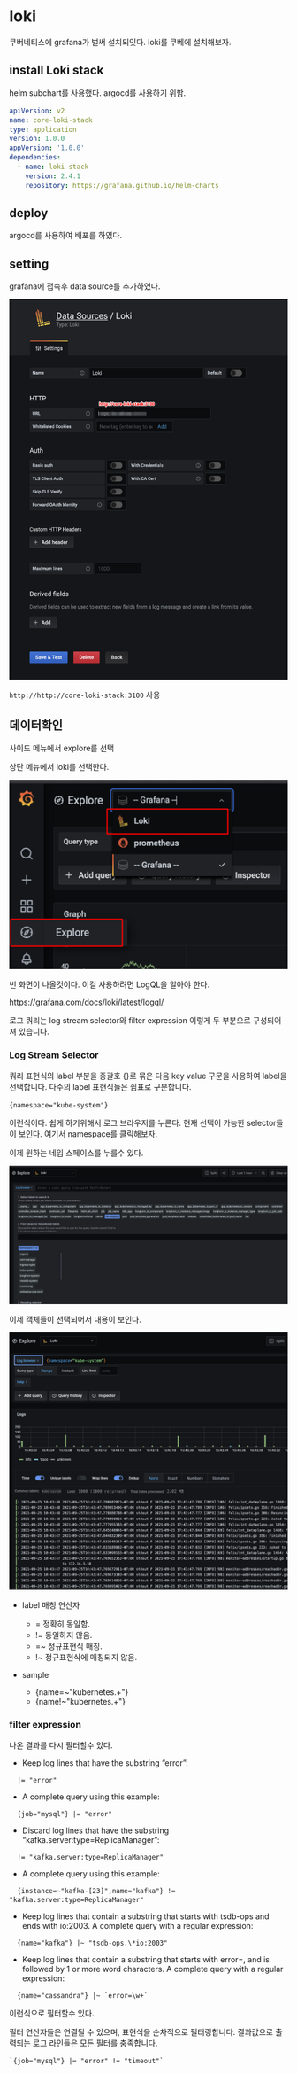 # loki

쿠버네티스에 grafana가 벌써 설치되잇다. loki를 쿠베에 설치해보자.

## install Loki stack

helm subchart를 사용했다. argocd를 사용하기 위함.

```yml
apiVersion: v2
name: core-loki-stack
type: application
version: 1.0.0
appVersion: '1.0.0'
dependencies:
  - name: loki-stack
    version: 2.4.1
    repository: https://grafana.github.io/helm-charts
```

## deploy

argocd를 사용하여 배포를 하였다.

## setting

grafana에 접속후 data source를 추가하였다.

![](./images/2021-09-25-10-27-24.png)

`http://http://core-loki-stack:3100` 사용

## 데이터확인

사이드 메뉴에서 explore를 선택

상단 메뉴에서 loki를 선택한다.

![](./images/2021-09-25-10-31-05.png)

빈 화면이 나올것이다. 이걸 사용하려면 LogQL을 알아야 한다.

<https://grafana.com/docs/loki/latest/logql/>

로그 쿼리는 log stream selector와 filter expression 이렇게 두 부분으로 구성되어져 있습니다.

### Log Stream Selector

쿼리 표현식의 label 부분을 중괄호 {}로 묶은 다음 key value 구문을 사용하여 label을 선택합니다. 다수의 label 표현식들은 쉼표로 구분합니다.

`{namespace="kube-system"}`

이런식이다. 쉽게 하기위해서 로그 브라우저를 누른다. 현재 선택이 가능한 selector들이 보인다. 여기서 namespace를 클릭해보자.

이제 원하는 네임 스페이스를 누를수 있다.

![](./images/2021-09-25-10-43-33.png)

이제 객체들이 선택되어서 내용이 보인다.

![](./images/2021-09-25-10-45-29.png)

- label 매칭 연산자

  - = 정확히 동일함.
  - != 동일하지 않음.
  - =~ 정규표현식 매칭.
  - !~ 정규표현식에 매칭되지 않음.

- sample

  - {name=~"kubernetes.+"}
  - {name!~"kubernetes.+"}

### filter expression

나온 결과를 다시 필터할수 있다.

- Keep log lines that have the substring “error”:

```text
  |= "error"
```

- A complete query using this example:

```text
  {job="mysql"} |= "error"
```

- Discard log lines that have the substring “kafka.server:type=ReplicaManager”:

```text
  != "kafka.server:type=ReplicaManager"
```

- A complete query using this example:

```text
  {instance=~"kafka-[23]",name="kafka"} != "kafka.server:type=ReplicaManager"
```

- Keep log lines that contain a substring that starts with tsdb-ops and ends with io:2003. A complete query with a regular expression:

```text
  {name="kafka"} |~ "tsdb-ops.\*io:2003"
```

- Keep log lines that contain a substring that starts with error=, and is followed by 1 or more word characters. A complete query with a regular expression:

```text
  {name="cassandra"} |~ `error=\w+`
```

이런식으로 필터할수 있다.

필터 연산자들은 연결될 수 있으며, 표현식을 순차적으로 필터링합니다. 결과값으로 출력되는 로그 라인들은 모든 필터를 충족합니다.

```text
`{job="mysql"} |= "error" != "timeout"`
```
